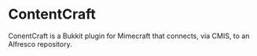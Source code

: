 ContentCraft
============

ConentCraft is a Bukkit plugin for Mimecraft that connects, via CMIS, to an Alfresco repository.
